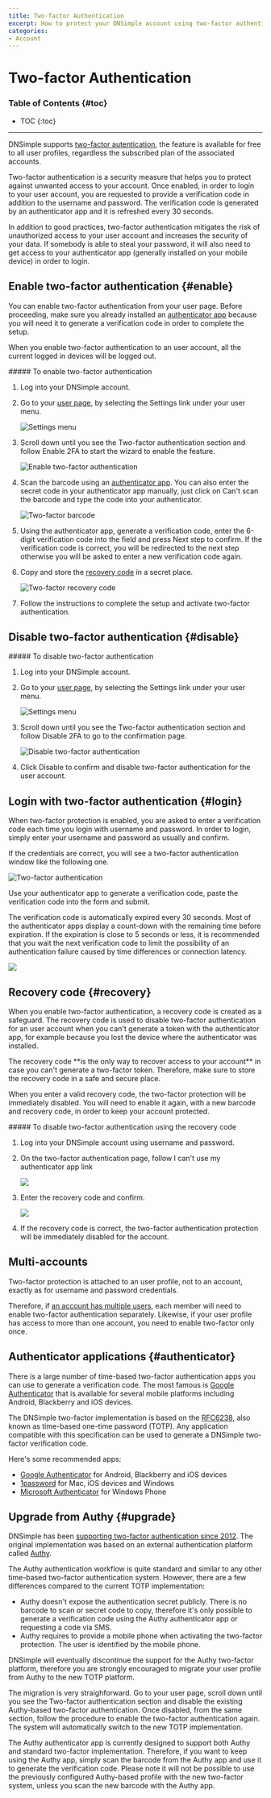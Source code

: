 ```yaml
---
title: Two-factor Authentication
excerpt: How to protect your DNSimple account using two-factor authentication.
categories:
- Account
---
```


# Two-factor Authentication

### Table of Contents {#toc}

* TOC
{:toc}

---

DNSimple supports [two-factor autentication](https://en.wikipedia.org/wiki/Two-factor_authentication), the feature is available for free to all user profiles, regardless the subscribed plan of the associated accounts.

Two-factor authentication is a security measure that helps you to protect against unwanted access to your account. Once enabled, in order to login to your user account, you are requested to provide a verification code in addition to the username and password. The verification code is generated by an authenticator app and it is refreshed every 30 seconds.

In addition to good practices, two-factor authentication mitigates the risk of unauthorized access to your user account and increases the security of your data. If somebody is able to steal your password, it will also need to get access to your authenticator app (generally installed on your mobile device) in order to login.


## Enable two-factor authentication {#enable}

You can enable two-factor authentication from your user page. Before proceeding, make sure you already installed an [authenticator app](#authenticator) because you will need it to generate a verification code in order to complete the setup.

When you enable two-factor authentication to an user account, all the current logged in devices will be logged out.

<div class="section-steps" markdown="1">
##### To enable two-factor authentication

1.  Log into your DNSimple account.
1.  Go to your [user page](https://dnsimple.com/user), by selecting the <label>Settings</label> link under your user menu.

    ![Settings menu](/files/user-menu.png)

1.  Scroll down until you see the <label>Two-factor authentication</label> section and follow <label>Enable 2FA</label> to start the wizard to enable the feature.

    ![Enable two-factor authentication](/files/user-2fa-enable-link.png)

1.  Scan the barcode using an [authenticator app](#authenticator). You can also enter the secret code in your authenticator app manually, just click on <label>Can't scan the barcode</label> and type the code into your authenticator.

    ![Two-factor barcode](/files/2fa-barcode.png)

1.  Using the authenticator app, generate a verification code, enter the 6-digit verification code into the field and press <label>Next step</label> to confirm. If the verification code is correct, you will be redirected to the next step otherwise you will be asked to enter a new verification code again.

1.  Copy and store the [recovery code](#recovery-code) in a secret place.

    ![Two-factor recovery code](/files/2fa-recovery-code.png)

1.  Follow the instructions to complete the setup and activate two-factor authentication.

</div>


## Disable two-factor authentication {#disable}

<div class="section-steps" markdown="1">
##### To disable two-factor authentication

1.  Log into your DNSimple account.
1.  Go to your [user page](https://dnsimple.com/user), by selecting the <label>Settings</label> link under your user menu.

    ![Settings menu](/files/user-menu.png)

1.  Scroll down until you see the <label>Two-factor authentication</label> section and follow <label>Disable 2FA</label> to go to the confirmation page.

    ![Disable two-factor authentication](/files/user-2fa-disable-link.png)

1.  Click <label>Disable</label> to confirm and disable two-factor authentication for the user account.
</div>


## Login with two-factor authentication {#login}

When two-factor protection is enabled, you are asked to enter a verification code each time you login with username and password. In order to login, simply enter your username and password as usually and confirm.

If the credentials are correct, you will see a two-factor authentication window like the following one.

![Two-factor authentication](/files/2fa-login.png)

Use your authenticator app to generate a verification code, paste the verification code into the form and submit.

The verification code is automatically expired every 30 seconds. Most of the authenticator apps display a count-down with the remaining time before expiration. If the expiration is close to 5 seconds or less, it is recommended that you wait the next verification code to limit the possibility of an authentication failure caused by time differences or connection latency.

![](/files/2fa-code-expiration.png)


## Recovery code {#recovery}

When you enable two-factor authentication, a recovery code is created as a safeguard. The recovery code is used to disable two-factor authentication for an user account when you can't generate a token with the authenticator app, for example because you lost the device where the authenticator was installed.

<warning>
The recovery code **is the only way to recover access to your account** in case you can't generate a two-factor token. Therefore, make sure to store the recovery code in a safe and secure place.
</warning>

When you enter a valid recovery code, the two-factor protection will be immediately disabled. You will need to enable it again, with a new barcode and recovery code, in order to keep your account protected.

<div class="section-steps" markdown="1">
##### To disable two-factor authentication using the recovery code

1.  Log into your DNSimple account using username and password.

1.  On the two-factor authentication page, follow <label>I can't use my authenticator app</label> link

    ![](/files/2fa-recovery-link.png)

1.  Enter the recovery code and confirm.

    ![](/files/2fa-recovery.png)

1.  If the recovery code is correct, the two-factor authentication protection will be immediately disabled for the account.
</div>


## Multi-accounts

Two-factor protection is attached to an user profile, not to an account, exactly as for username and password credentials.

Therefore, if [an account has multiple users](/articles/account-users/), each member will need to enable two-factor authentication separately. Likewise, if your user profile has access to more than one account, you need to enable two-factor only once.


## Authenticator applications {#authenticator}

There is a large number of time-based two-factor authentication apps you can use to generate a verification code. The most famous is [Google Authenticator](https://support.google.com/accounts/answer/1066447) that is available for several mobile platforms including Android, Blackberry and iOS devices.

The DNSimple two-factor implementation is based on the [RFC6238](https://tools.ietf.org/html/rfc6238), also known as time-based one-time password (TOTP). Any application compatible with this specification can be used to generate a DNSimple two-factor verification code.

Here's some recommended apps:

- [Google Authenticator](https://support.google.com/accounts/answer/1066447) for Android, Blackberry and iOS devices
- [1password](https://agilebits.com/onepassword) for Mac, iOS devices and Windows
- [Microsoft Authenticator](http://www.windowsphone.com/en-us/store/app/authenticator/e7994dbc-2336-4950-91ba-ca22d653759b) for Windows Phone


## Upgrade from Authy {#upgrade}

DNSimple has been [supporting two-factor authentication since 2012](https://blog.dnsimple.com/2012/08/account-two-factor-authentication/). The original implementation was based on an external authentication platform called [Authy](https://www.authy.com/).

The Authy authentication workflow is quite standard and similar to any other time-based two-factor authentication system. However, there are a few differences compared to the current TOTP implementation:

- Authy doesn't expose the authentication secret publicly. There is no barcode to scan or secret code to copy, therefore it's only possible to generate a verification code using the Authy authenticator app or requesting a code via SMS.
- Authy requires to provide a mobile phone when activating the two-factor protection. The user is identified by the mobile phone.

DNSimple will eventually discontinue the support for the Authy two-factor platform, therefore you are strongly encouraged to migrate your user profile from Authy to the new TOTP platform.

The migration is very straighforward. Go to your user page, scroll down until you see the <label>Two-factor authentication</label> section and disable the existing Authy-based two-factor authentication. Once disabled, from the same section, follow the procedure to enable the two-factor authentication again. The system will automatically switch to the new TOTP implementation.

<note>
The Authy authenticator app is currently designed to support both Authy and standard two-factor implementation. Therefore, if you want to keep using the Authy app, simply scan the barcode from the Authy app and use it to generate the verification code. Please note it will not be possible to use the previously configured Authy-based profile with the new two-factor system, unless you scan the new barcode with the Authy app.
</note>
